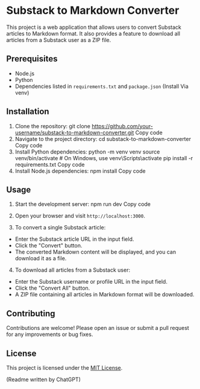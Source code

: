 # Substack to Markdown Converter

This project is a web application that allows users to convert Substack articles to Markdown format. It also provides a feature to download all articles from a Substack user as a ZIP file.

## Prerequisites

- Node.js 
- Python 
- Dependencies listed in `requirements.txt` and `package.json` (Install Via venv)

## Installation

1. Clone the repository:
git clone https://github.com/your-username/substack-to-markdown-converter.git
Copy code
2. Navigate to the project directory:
cd substack-to-markdown-converter
Copy code
3. Install Python dependencies:
python -m venv venv
source venv/bin/activate  # On Windows, use venv\Scripts\activate
pip install -r requirements.txt
Copy code
4. Install Node.js dependencies:
npm install
Copy code
## Usage

1. Start the development server:
npm run dev
Copy code
2. Open your browser and visit `http://localhost:3000`.

3. To convert a single Substack article:
- Enter the Substack article URL in the input field.
- Click the "Convert" button.
- The converted Markdown content will be displayed, and you can download it as a file.

4. To download all articles from a Substack user:
- Enter the Substack username or profile URL in the input field.
- Click the "Convert All" button.
- A ZIP file containing all articles in Markdown format will be downloaded.

## Contributing

Contributions are welcome! Please open an issue or submit a pull request for any improvements or bug fixes.

## License

This project is licensed under the [MIT License](LICENSE).

(Readme written by ChatGPT)